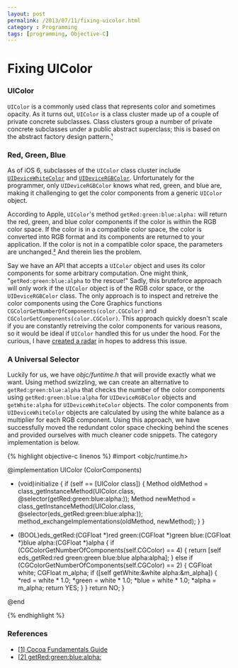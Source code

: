 ```yaml
---
layout: post
permalink: /2013/07/11/fixing-uicolor.html
category : Programming
tags: [programming, Objective-C]
---
```


# Fixing UIColor

### UIColor

`UIColor` is a commonly used class that represents color and sometimes opacity. As it turns out, `UIColor` is a class cluster made up of a couple of private concrete subclasses. 
Class clusters group a number of private concrete subclasses under a public abstract superclass; this is based on the abstract factory design pattern.[¹](http://developer.apple.com/library/mac/#documentation/Cocoa/Conceptual/CocoaFundamentals/CocoaObjects/CocoaObjects.html#//apple_ref/doc/uid/TP40002974-CH4-SW34)

### Red, Green, Blue

As of iOS 6, subclasses of the `UIColor` class cluster include [`UIDeviceWhiteColor`](https://github.com/nst/iOS-Runtime-Headers/blob/master/Frameworks/UIKit.framework/UIDeviceWhiteColor.h) 
and [`UIDeviceRGBColor`](https://github.com/nst/iOS-Runtime-Headers/blob/master/Frameworks/UIKit.framework/UIDeviceRGBColor.h). 
Unfortunately for the programmer, only `UIDeviceRGBColor` knows what red, green, and blue are, making it challenging to get the color components from a generic `UIColor` object.

According to Apple, `UIColor`'s method `getRed:green:blue:alpha:` will return the red, green, and blue color components if the color is within the RGB color space. 
If the color is in a compatible color space, the color is converted into RGB format and its components are returned to your application. 
If the color is not in a compatible color space, the parameters are unchanged.[²](http://developer.apple.com/library/ios/#documentation/UIKit/Reference/UIColor_Class/Reference/Reference.html#//apple_ref/occ/instm/UIColor/getRed:green:blue:alpha:) 
And therein lies the problem.

Say we have an API that accepts a `UIColor` object and uses its color components for some arbitrary computation. One might think, "`getRed:green:blue:alpha` to the rescue!" 
Sadly, this bruteforce approach will only work if the `UIColor` object is of the RGB color space, or the `UIDeviceRGBColor` class. The only approach is to inspect and retreive 
the color components using the Core Graphics functions `CGColorGetNumberOfComponents(color.CGColor)` and `CGColorGetComponents(color.CGColor)`. This approach quickly doesn't scale if you 
are constantly retreiving the color components for various reasons, so it would be ideal if `UIColor` handled this for us under the hood. For the curious, I have 
[created a radar](http://openradar.appspot.com/radar?id=3114410) in hopes to address this issue.

### A Universal Selector

Luckily for us, we have _objc/funtime.h_ that will provide exactly what we want. Using method swizzling, we can create an alternative to `getRed:green:blue:alpha` that 
checks the number of the color components using `getRed:green:blue:alpha` for `UIDeviceRGBColor` objects and `getWhite:alpha` for `UIDeviceWhiteColor` objects. The color 
components from `UIDeviceWhiteColor` objects are calculated by using the white balance as a multiplier for each RGB component. Using this approach, we have successfully 
moved the redundant color space checking behind the scenes and provided ourselves with much cleaner code snippets. The category implementation is below.

{% highlight objective-c linenos %}
#import <objc/runtime.h>

@implementation UIColor (ColorComponents)

+ (void)initialize
{
    if (self == [UIColor class])
    {
        Method oldMethod = class_getInstanceMethod(UIColor.class, @selector(getRed:green:blue:alpha:));
        Method newMethod = class_getInstanceMethod(UIColor.class, @selector(eds_getRed:green:blue:alpha:));
        method_exchangeImplementations(oldMethod, newMethod);
    }
}

- (BOOL)eds_getRed:(CGFloat *)red green:(CGFloat *)green blue:(CGFloat *)blue alpha:(CGFloat *)alpha
{
    if (CGColorGetNumberOfComponents(self.CGColor) == 4) {
        return [self eds_getRed:red green:green blue:blue alpha:alpha];
    }
    else if (CGColorGetNumberOfComponents(self.CGColor) == 2) {
        CGFloat white;
        CGFloat m_alpha;
        if ([self getWhite:&white alpha:&m_alpha]) {
            *red = white * 1.0;
            *green = white * 1.0;
            *blue = white * 1.0;
            *alpha = m_alpha;
            return YES;
        }
    }
    return NO;
}

@end

{% endhighlight %}


### References

* [[1] Cocoa Fundamentals Guide](http://developer.apple.com/library/mac/#documentation/Cocoa/Conceptual/CocoaFundamentals/CocoaObjects/CocoaObjects.html#//apple_ref/doc/uid/TP40002974-CH4-SW34)
* [[2] getRed:green:blue:alpha:](http://developer.apple.com/library/ios/#documentation/UIKit/Reference/UIColor_Class/Reference/Reference.html#//apple_ref/occ/instm/UIColor/getRed:green:blue:alpha:)